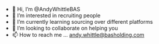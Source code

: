 - 👋 Hi, I’m @AndyWhittleBAS
- 👀 I’m interested in recruiting people
- 🌱 I’m currently learning sourcing over different platforms 
- 💞️ I’m looking to collaborate on helping you 
- 📫 How to reach me ... andy.whittle@basholding.com

<!---
AndyWhittleBAS/AndyWhittleBAS is a ✨ special ✨ repository because its `README.md` (this file) appears on your GitHub profile.
You can click the Preview link to take a look at your changes.
--->
